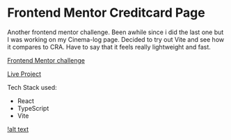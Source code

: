 # Frontend Mentor Creditcard Page

Another frontend mentor challenge. Been awhile since i did the last one but I was working on my Cinema-log page.
Decided to try out Vite and see how it compares to CRA. Have to say that it feels really lightweight and fast.

<a href="https://www.frontendmentor.io/challenges/interactive-card-details-form-XpS8cKZDWw">Frontend Mentor challenge</a>

<a href="https://draganstefanovic12.github.io/frontend-mentor-creditcard-page/">Live Project</a>

Tech Stack used: 
- React
- TypeScript
- Vite

[!alt text](https://i.imgur.com/4EqVgJn.png)
